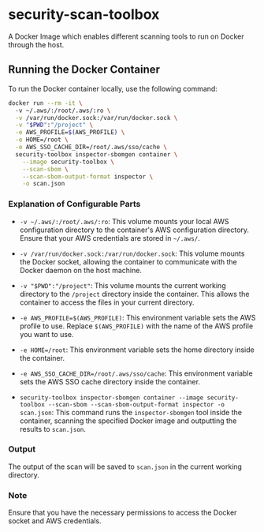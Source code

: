 # security-scan-toolbox
A Docker Image which enables different scanning tools to run on Docker through the host.

## Running the Docker Container

To run the Docker container locally, use the following command:

```sh
docker run --rm -it \ 
  -v ~/.aws/:/root/.aws/:ro \
  -v /var/run/docker.sock:/var/run/docker.sock \
  -v "$PWD":"/project" \
  -e AWS_PROFILE=$(AWS_PROFILE) \
  -e HOME=/root \
  -e AWS_SSO_CACHE_DIR=/root/.aws/sso/cache \
  security-toolbox inspector-sbomgen container \
    --image security-toolbox \
    --scan-sbom \
    --scan-sbom-output-format inspector \
    -o scan.json
```

### Explanation of Configurable Parts

- `-v ~/.aws/:/root/.aws/:ro`: This volume mounts your local AWS configuration directory to the container's AWS configuration directory. Ensure that your AWS credentials are stored in `~/.aws/`.

- `-v /var/run/docker.sock:/var/run/docker.sock`: This volume mounts the Docker socket, allowing the container to communicate with the Docker daemon on the host machine.

- `-v "$PWD":"/project"`: This volume mounts the current working directory to the `/project` directory inside the container. This allows the container to access the files in your current directory.

- `-e AWS_PROFILE=$(AWS_PROFILE)`: This environment variable sets the AWS profile to use. Replace `$(AWS_PROFILE)` with the name of the AWS profile you want to use.

- `-e HOME=/root`: This environment variable sets the home directory inside the container.

- `-e AWS_SSO_CACHE_DIR=/root/.aws/sso/cache`: This environment variable sets the AWS SSO cache directory inside the container.

- `security-toolbox inspector-sbomgen container --image security-toolbox --scan-sbom --scan-sbom-output-format inspector -o scan.json`: This command runs the `inspector-sbomgen` tool inside the container, scanning the specified Docker image and outputting the results to `scan.json`.

### Output

The output of the scan will be saved to `scan.json` in the current working directory.

### Note

Ensure that you have the necessary permissions to access the Docker socket and AWS credentials.